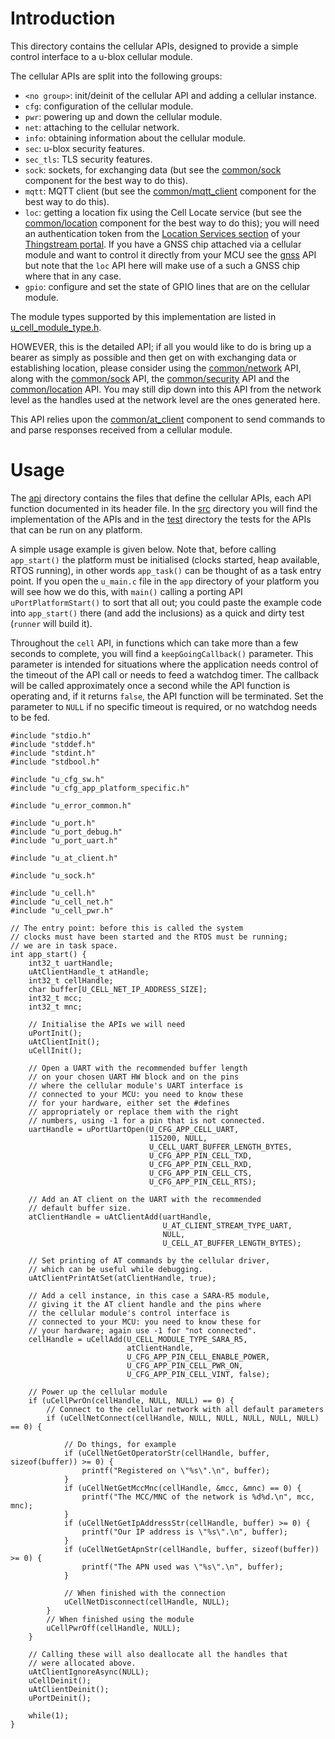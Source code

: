 # Introduction
This directory contains the cellular APIs, designed to provide a simple control interface to a u-blox cellular module.

The cellular APIs are split into the following groups:

- `<no group>`: init/deinit of the cellular API and adding a cellular instance.
- `cfg`: configuration of the cellular module.
- `pwr`: powering up and down the cellular module.
- `net`: attaching to the cellular network.
- `info`: obtaining information about the cellular module.
- `sec`: u-blox security features.
- `sec_tls`: TLS security features.
- `sock`: sockets, for exchanging data (but see the [common/sock](/common/sock) component for the best way to do this).
- `mqtt`: MQTT client (but see the [common/mqtt_client](/common/mqtt_client) component for the best way to do this).
- `loc`: getting a location fix using the Cell Locate service (but see the [common/location](/common/location) component for the best way to do this); you will need an authentication token from the [Location Services section](https://portal.thingstream.io/app/location-services) of your [Thingstream portal](https://portal.thingstream.io/app/dashboard). If you have a GNSS chip attached via a cellular module and want to control it directly from your MCU see the [gnss](/gnss) API but note that the `loc` API here will make use of a such a GNSS chip where that in any case.
- `gpio`: configure and set the state of GPIO lines that are on the cellular module.

The module types supported by this implementation are listed in [u_cell_module_type.h](api/u_cell_module_type.h).

HOWEVER, this is the detailed API; if all you would like to do is bring up a bearer as simply as possible and then get on with exchanging data or establishing location, please consider using the [common/network](/common/network) API, along with the [common/sock](/common/sock) API, the [common/security](/common/security) API and the [common/location](/common/location) API.  You may still dip down into this API from the network level as the handles used at the network level are the ones generated here.

This API relies upon the [common/at_client](/common/at_client) component to send commands to and parse responses received from a cellular module.

# Usage
The [api](api) directory contains the files that define the cellular APIs, each API function documented in its header file.  In the [src](src) directory you will find the implementation of the APIs and in the [test](test) directory the tests for the APIs that can be run on any platform.

A simple usage example is given below.  Note that, before calling `app_start()` the platform must be initialised (clocks started, heap available, RTOS running), in other words `app_task()` can be thought of as a task entry point.  If you open the `u_main.c` file in the `app` directory of your platform you will see how we do this, with `main()` calling a porting API `uPortPlatformStart()` to sort that all out; you could paste the example code into `app_start()` there (and add the inclusions) as a quick and dirty test (`runner` will build it).

Throughout the `cell` API, in functions which can take more than a few seconds to complete, you will find a `keepGoingCallback()` parameter.  This parameter is intended for situations where the application needs control of the timeout of the API call or needs to feed a watchdog timer.  The callback will be called approximately once a second while the API function is operating and, if it returns `false`, the API function will be terminated.  Set the parameter to `NULL` if no specific timeout is required, or no watchdog needs to be fed.

```
#include "stdio.h"
#include "stddef.h"
#include "stdint.h"
#include "stdbool.h"

#include "u_cfg_sw.h"
#include "u_cfg_app_platform_specific.h"

#include "u_error_common.h"

#include "u_port.h"
#include "u_port_debug.h"
#include "u_port_uart.h"

#include "u_at_client.h"

#include "u_sock.h"

#include "u_cell.h"
#include "u_cell_net.h"
#include "u_cell_pwr.h"

// The entry point: before this is called the system
// clocks must have been started and the RTOS must be running;
// we are in task space.
int app_start() {
    int32_t uartHandle;
    uAtClientHandle_t atHandle;
    int32_t cellHandle;
    char buffer[U_CELL_NET_IP_ADDRESS_SIZE];
    int32_t mcc;
    int32_t mnc;

    // Initialise the APIs we will need
    uPortInit();
    uAtClientInit();
    uCellInit();

    // Open a UART with the recommended buffer length
    // on your chosen UART HW block and on the pins
    // where the cellular module's UART interface is
    // connected to your MCU: you need to know these
    // for your hardware, either set the #defines
    // appropriately or replace them with the right
    // numbers, using -1 for a pin that is not connected.
    uartHandle = uPortUartOpen(U_CFG_APP_CELL_UART,
                               115200, NULL,
                               U_CELL_UART_BUFFER_LENGTH_BYTES,
                               U_CFG_APP_PIN_CELL_TXD,
                               U_CFG_APP_PIN_CELL_RXD,
                               U_CFG_APP_PIN_CELL_CTS,
                               U_CFG_APP_PIN_CELL_RTS);

    // Add an AT client on the UART with the recommended
    // default buffer size.
    atClientHandle = uAtClientAdd(uartHandle,
                                  U_AT_CLIENT_STREAM_TYPE_UART,
                                  NULL,
                                  U_CELL_AT_BUFFER_LENGTH_BYTES);

    // Set printing of AT commands by the cellular driver,
    // which can be useful while debugging.
    uAtClientPrintAtSet(atClientHandle, true);

    // Add a cell instance, in this case a SARA-R5 module,
    // giving it the AT client handle and the pins where
    // the cellular module's control interface is 
    // connected to your MCU: you need to know these for
    // your hardware; again use -1 for "not connected".
    cellHandle = uCellAdd(U_CELL_MODULE_TYPE_SARA_R5,
                          atClientHandle,
                          U_CFG_APP_PIN_CELL_ENABLE_POWER,
                          U_CFG_APP_PIN_CELL_PWR_ON,
                          U_CFG_APP_PIN_CELL_VINT, false);

    // Power up the cellular module
    if (uCellPwrOn(cellHandle, NULL, NULL) == 0) {
        // Connect to the cellular network with all default parameters
        if (uCellNetConnect(cellHandle, NULL, NULL, NULL, NULL, NULL) == 0) {

            // Do things, for example
            if (uCellNetGetOperatorStr(cellHandle, buffer, sizeof(buffer)) >= 0) {
                printf("Registered on \"%s\".\n", buffer);
            }
            if (uCellNetGetMccMnc(cellHandle, &mcc, &mnc) == 0) {
                printf("The MCC/MNC of the network is %d%d.\n", mcc, mnc);
            }
            if (uCellNetGetIpAddressStr(cellHandle, buffer) >= 0) {
                printf("Our IP address is \"%s\".\n", buffer);
            }
            if (uCellNetGetApnStr(cellHandle, buffer, sizeof(buffer)) >= 0) {
                printf("The APN used was \"%s\".\n", buffer);
            }

            // When finished with the connection
            uCellNetDisconnect(cellHandle, NULL);
        }
        // When finished using the module
        uCellPwrOff(cellHandle, NULL);
    }

    // Calling these will also deallocate all the handles that
    // were allocated above.
    uAtClientIgnoreAsync(NULL);
    uCellDeinit();
    uAtClientDeinit();
    uPortDeinit();

    while(1);
}
```